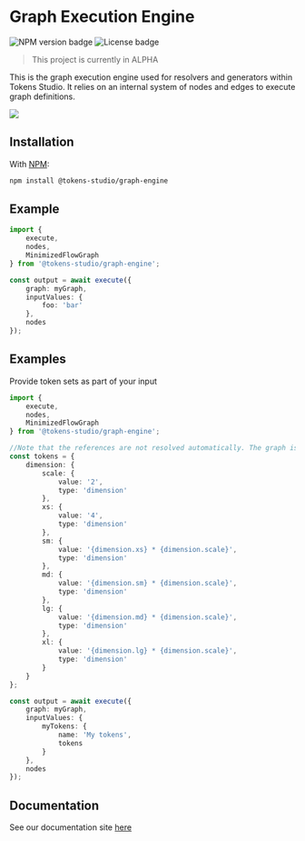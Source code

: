 # Graph Execution Engine

![NPM version badge](https://img.shields.io/npm/v/@tokens-studio/graph-engine) ![License badge](https://img.shields.io/github/license/tokens-studio/graph-engine)

> This project is currently in ALPHA

This is the graph execution engine used for resolvers and generators within Tokens Studio. It relies on an internal system of nodes and edges to execute graph definitions.

![](./assets/resolver-eg.png)

## Installation

With [NPM](https://www.npmjs.com/):

```sh
npm install @tokens-studio/graph-engine
```

## Example

```ts
import {
	execute,
	nodes,
	MinimizedFlowGraph
} from '@tokens-studio/graph-engine';

const output = await execute({
	graph: myGraph,
	inputValues: {
		foo: 'bar'
	},
	nodes
});
```

## Examples

Provide token sets as part of your input

```ts
import {
	execute,
	nodes,
	MinimizedFlowGraph
} from '@tokens-studio/graph-engine';

//Note that the references are not resolved automatically. The graph is responsible for resolving if it wants to.
const tokens = {
	dimension: {
		scale: {
			value: '2',
			type: 'dimension'
		},
		xs: {
			value: '4',
			type: 'dimension'
		},
		sm: {
			value: '{dimension.xs} * {dimension.scale}',
			type: 'dimension'
		},
		md: {
			value: '{dimension.sm} * {dimension.scale}',
			type: 'dimension'
		},
		lg: {
			value: '{dimension.md} * {dimension.scale}',
			type: 'dimension'
		},
		xl: {
			value: '{dimension.lg} * {dimension.scale}',
			type: 'dimension'
		}
	}
};

const output = await execute({
	graph: myGraph,
	inputValues: {
		myTokens: {
			name: 'My tokens',
			tokens
		}
	},
	nodes
});
```

## Documentation

See our documentation site [here](https://tokens-studio.github.io/graph-engine/)

